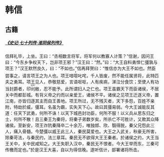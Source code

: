 # 韩信



## 古籍

##### [《史记·七十列传·淮阴侯列传》](https://so.gushiwen.cn/guwen/bookv_46653FD803893E4FFEE1748D337E4AAB.aspx)

信拜礼毕，上坐。王曰：“丞相数言将军，将军何以教寡人计策？”信谢，因问王曰：“今东乡争权天下，岂非项王邪？”汉王曰：“然。”曰：“大王自料勇悍仁彊孰与项王？”汉王默然良久，曰：“不如也。”信再拜贺曰：“惟信亦为大王不如也。然臣尝事之，请言项王之为人也。项王喑<ruby>噁<rt>ě</rt></ruby>叱咤，千人皆废，然不能任属贤将，此特匹夫之勇耳。项王见人，恭敬慈爱，言语呕呕，人有疾病，涕泣分食饮；至使人有功当封爵者，印<ruby>刓<rt>wán</rt></ruby>敝，忍不能予。此所谓妇人之仁也。项王虽霸天下而臣诸侯，不居关中而都彭城。有背义帝之约而以亲爱王，诸侯不平。诸侯之见项王迁逐义帝，置江南，亦皆归逐其主而自王善地。项王所过，无不残灭者，天下多怨，百姓不亲附，特劫於威，彊耳。名虽为霸，实失天下心。故曰其彊易弱。今大王诚能反其道：任天下武勇，何所不诛！以天下城邑封功臣，何所不服！以义兵从思东归之士，何所不散！且三秦王为秦将，将秦子弟数岁矣，所杀亡不可胜计，又欺其众降诸侯。至新安，项王诈阬秦降卒二十余万，唯独邯、欣、翳得脱，秦父兄怨此三人，痛入骨髓。今楚彊以威王此三人，秦民莫爱也。大王之入武关，秋豪无所害，除秦苛法，与秦民约，法三章耳。秦民无不欲得大王王秦者。於诸侯之约，大王当王关中，关中民咸知之。大王失职入汉中，秦民无不恨者。今大王举而东，三秦可传檄而定也。”於是汉王大喜，自以为得信晚。遂听信计，部署诸将所击。